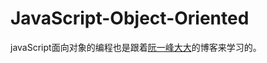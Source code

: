 # JavaScript-Object-Oriented

javaScript面向对象的编程也是跟着[阮一峰大大](http://www.ruanyifeng.com/blog/2010/05/object-oriented_javascript_encapsulation.html)的博客来学习的。

